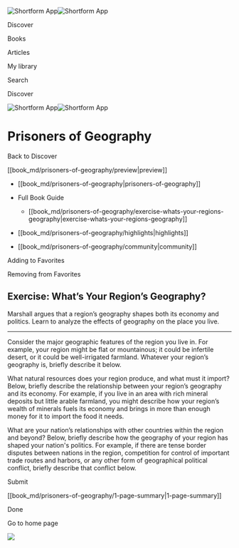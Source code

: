 ![Shortform App](/img/logo.36a2399e.svg)![Shortform App](/img/logo-dark.70c1b072.svg)

Discover

Books

Articles

My library

Search

Discover

![Shortform App](/img/logo.36a2399e.svg)![Shortform App](/img/logo-dark.70c1b072.svg)

# Prisoners of Geography

Back to Discover

[[book_md/prisoners-of-geography/preview|preview]]

  * [[book_md/prisoners-of-geography|prisoners-of-geography]]
  * Full Book Guide

    * [[book_md/prisoners-of-geography/exercise-whats-your-regions-geography|exercise-whats-your-regions-geography]]
  * [[book_md/prisoners-of-geography/highlights|highlights]]
  * [[book_md/prisoners-of-geography/community|community]]



Adding to Favorites 

Removing from Favorites 

## Exercise: What’s Your Region’s Geography?

Marshall argues that a region’s geography shapes both its economy and politics. Learn to analyze the effects of geography on the place you live.

* * *

Consider the major geographic features of the region you live in. For example, your region might be flat or mountainous; it could be infertile desert, or it could be well-irrigated farmland. Whatever your region’s geography is, briefly describe it below.

What natural resources does your region produce, and what must it import? Below, briefly describe the relationship between your region’s geography and its economy. For example, if you live in an area with rich mineral deposits but little arable farmland, you might describe how your region’s wealth of minerals fuels its economy and brings in more than enough money for it to import the food it needs.

What are your nation’s relationships with other countries within the region and beyond? Below, briefly describe how the geography of your region has shaped your nation's politics. For example, if there are tense border disputes between nations in the region, competition for control of important trade routes and harbors, or any other form of geographical political conflict, briefly describe that conflict below.

Submit 

[[book_md/prisoners-of-geography/1-page-summary|1-page-summary]]

Done

Go to home page 

![](https://bat.bing.com/action/0?ti=56018282&Ver=2&mid=2ad03b98-2a40-4c90-b2b2-0c2ca7368e4b&sid=f30c5e70639211ee87d33f0876d93783&vid=f30c9700639211eeb3a75d830392c94f&vids=0&msclkid=N&pi=0&lg=en-US&sw=800&sh=600&sc=24&nwd=1&tl=Shortform%20%7C%20Book&p=https%3A%2F%2Fwww.shortform.com%2Fapp%2Fbook%2Fprisoners-of-geography%2Fexercise-whats-your-regions-geography&r=&lt=323&evt=pageLoad&sv=1&rn=824060)
